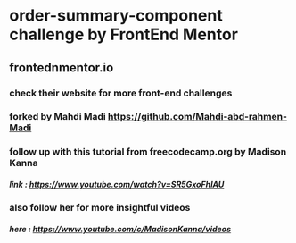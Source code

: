# order-summary-component challenge by FrontEnd Mentor  
## frontednmentor.io
### check their website for more front-end challenges 
### forked by Mahdi Madi https://github.com/Mahdi-abd-rahmen-Madi
### follow up with this tutorial from freecodecamp.org by Madison Kanna 
##### link : https://www.youtube.com/watch?v=SR5GxoFhIAU
### also follow her for more insightful videos 
##### here : https://www.youtube.com/c/MadisonKanna/videos

